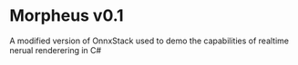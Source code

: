 # Morpheus v0.1
A modified version of OnnxStack used to demo the capabilities of realtime nerual renderering in C#